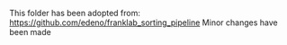 This folder has been adopted from: https://github.com/edeno/franklab_sorting_pipeline
Minor changes have been made
